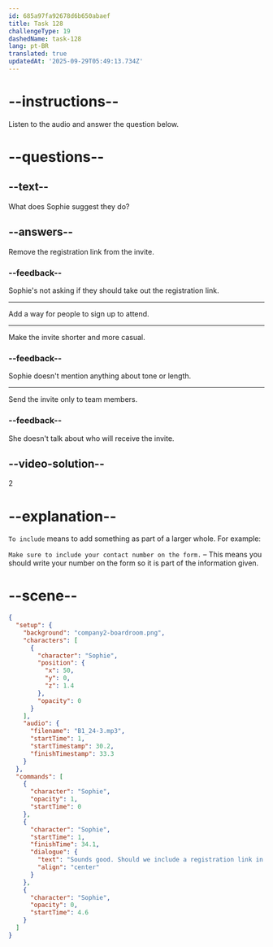 ```yaml
---
id: 685a97fa92678d6b650abaef
title: Task 128
challengeType: 19
dashedName: task-128
lang: pt-BR
translated: true
updatedAt: '2025-09-29T05:49:13.734Z'
---
```


<!-- (Audio) Sophie: Sounds good. Should we include a registration link in the invite? -->

# --instructions--

Listen to the audio and answer the question below.

# --questions--

## --text--

What does Sophie suggest they do?

## --answers--

Remove the registration link from the invite.

### --feedback--

Sophie's not asking if they should take out the registration link.

---

Add a way for people to sign up to attend.

---

Make the invite shorter and more casual.

### --feedback--

Sophie doesn't mention anything about tone or length.

---

Send the invite only to team members.

### --feedback--

She doesn't talk about who will receive the invite.

## --video-solution--

2

# --explanation--

`To include` means to add something as part of a larger whole. For example:

`Make sure to include your contact number on the form.` – This means you should write your number on the form so it is part of the information given.

# --scene--

```json
{
  "setup": {
    "background": "company2-boardroom.png",
    "characters": [
      {
        "character": "Sophie",
        "position": {
          "x": 50,
          "y": 0,
          "z": 1.4
        },
        "opacity": 0
      }
    ],
    "audio": {
      "filename": "B1_24-3.mp3",
      "startTime": 1,
      "startTimestamp": 30.2,
      "finishTimestamp": 33.3
    }
  },
  "commands": [
    {
      "character": "Sophie",
      "opacity": 1,
      "startTime": 0
    },
    {
      "character": "Sophie",
      "startTime": 1,
      "finishTime": 34.1,
      "dialogue": {
        "text": "Sounds good. Should we include a registration link in the invite?",
        "align": "center"
      }
    },
    {
      "character": "Sophie",
      "opacity": 0,
      "startTime": 4.6
    }
  ]
}
```
